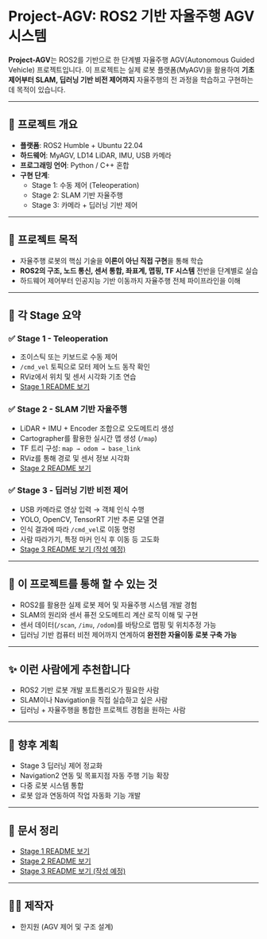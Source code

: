 # Project-AGV: ROS2 기반 자율주행 AGV 시스템

**Project-AGV**는 ROS2를 기반으로 한 단계별 자율주행 AGV(Autonomous Guided Vehicle) 프로젝트입니다.
이 프로젝트는 실제 로봇 플랫폼(MyAGV)을 활용하여 **기초 제어부터 SLAM, 딥러닝 기반 비전 제어까지** 자율주행의 전 과정을 학습하고 구현하는 데 목적이 있습니다.

---

## 📅 프로젝트 개요

- **플랫폼**: ROS2 Humble + Ubuntu 22.04
- **하드웨어**: MyAGV, LD14 LiDAR, IMU, USB 카메라
- **프로그래밍 언어**: Python / C++ 혼합
- **구현 단계**:
  - Stage 1: 수동 제어 (Teleoperation)
  - Stage 2: SLAM 기반 자율주행
  - Stage 3: 카메라 + 딥러닝 기반 제어

---

## 🔄 프로젝트 목적

- 자율주행 로봇의 핵심 기술을 **이론이 아닌 직접 구현**을 통해 학습
- **ROS2의 구조, 노드 통신, 센서 통합, 좌표계, 맵핑, TF 시스템** 전반을 단계별로 실습
- 하드웨어 제어부터 인공지능 기반 이동까지 자율주행 전체 파이프라인을 이해

---

## 📌 각 Stage 요약

### ✅ Stage 1 - Teleoperation
- 조이스틱 또는 키보드로 수동 제어
- `/cmd_vel` 토픽으로 모터 제어 노드 동작 확인
- RViz에서 위치 및 센서 시각화 기초 연습
- [Stage 1 README 보기](https://github.com/soonback212/Project-AGV/blob/main/Stage1_teleop/README.md)

### ✅ Stage 2 - SLAM 기반 자율주행
- LiDAR + IMU + Encoder 조합으로 오도메트리 생성
- Cartographer를 활용한 실시간 맵 생성 (`/map`)
- TF 트리 구성: `map → odom → base_link`
- RViz를 통해 경로 및 센서 정보 시각화
- [Stage 2 README 보기](https://github.com/soonback212/Project-AGV/blob/main/stage2_slam/README.md)

### ✅ Stage 3 - 딥러닝 기반 비전 제어
- USB 카메라로 영상 입력 → 객체 인식 수행
- YOLO, OpenCV, TensorRT 기반 추론 모델 연결
- 인식 결과에 따라 `/cmd_vel`로 이동 명령
- 사람 따라가기, 특정 마커 인식 후 이동 등 고도화
- [Stage 3 README 보기 (작성 예정)]([./stage3_vision_control/README.md](https://github.com/soonback212/Project-AGV/blob/main/Stage1_teleop/README.md))

---

## 🤝 이 프로젝트를 통해 할 수 있는 것

- ROS2를 활용한 실제 로봇 제어 및 자율주행 시스템 개발 경험
- SLAM의 원리와 센서 퓨전 오도메트리 계산 로직 이해 및 구현
- 센서 데이터(`/scan`, `/imu`, `/odom`)를 바탕으로 맵핑 및 위치추정 가능
- 딥러닝 기반 컴퓨터 비전 제어까지 연계하여 **완전한 자율이동 로봇 구축 가능**

---

## ✨ 이런 사람에게 추천합니다

- ROS2 기반 로봇 개발 포트폴리오가 필요한 사람
- SLAM이나 Navigation을 직접 실습하고 싶은 사람
- 딥러닝 + 자율주행을 통합한 프로젝트 경험을 원하는 사람

---

## 🌟 향후 계획

- Stage 3 딥러닝 제어 정교화
- Navigation2 연동 및 목표지점 자동 주행 기능 확장
- 다중 로봇 시스템 통합
- 로봇 암과 연동하여 작업 자동화 기능 개발

---

## 📖 문서 정리

- [Stage 1 README 보기]([./stage1_teleop/README.md](https://github.com/soonback212/Project-AGV/blob/main/Stage1_teleop/README.md))
- [Stage 2 README 보기]([./stage2_slam/README.md](https://github.com/soonback212/Project-AGV/blob/main/stage2_slam/README.md))
- [Stage 3 README 보기 (작성 예정)](./stage3_vision_control/README.md)

---

## 👩‍💻 제작자

- 한지원 (AGV 제어 및 구조 설계)


